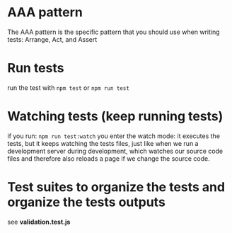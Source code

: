 # AAA pattern
The AAA pattern is the specific pattern that you should use when writing tests: Arrange, Act, and Assert

# Run tests
run the test with
`npm test`
or
`npm run test`

# Watching tests (keep running tests)
if you run:
`npm run test:watch`
you enter the watch mode: it executes the tests, but it keeps watching the tests files, just like when we run a development server during development, which watches our source code files and therefore also reloads a page if we change the source code.

# Test suites to organize the tests and organize the tests outputs
see **validation.test.js**